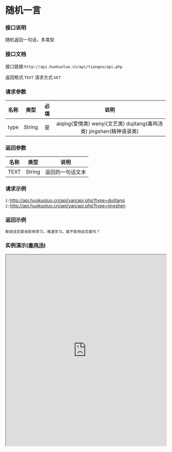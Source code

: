 # 随机一言

### 接口说明
随机返回一句话，多类型


### 接口文档

接口链接:`http://api.huokuoluo.cn/api/tiangou/api.php`

返回格式:`TEXT`  请求方式:`GET`

### 请求参数

|  名称  |  类型  |  必填  |  说明  |
|  :----:  |  :----:  |  :----:  |  :----:  |
|type|String|是|aiqing(爱情类) wenyi(文艺类) dujitang(毒鸡汤类) jingshen(精神语录类)|

### 返回参数

|名称|类型|说明
|:----:|:----:|:----:|
|TEXT|String|返回的一句话文本|

### 请求示例

`1:`http://api.huokuoluo.cn/api/yan/api.php?type=dujitang
`2:`http://api.huokuoluo.cn/api/yan/api.php?type=jingshen

### 返回示例
`都说谈恋爱会影响学习，难道学习，就不影响谈恋爱吗？`

### 实例演示([毒鸡汤](http://api.2kolo.cn/api/djt/))
<iframe src="http://api.2kolo.cn/api/djt/" height="600" width="100%" farmeborder="no" border="0"></iframe>
